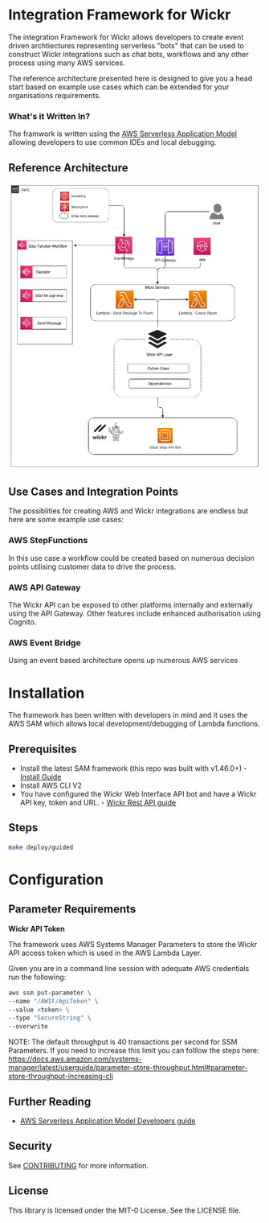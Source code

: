 # Integration Framework for Wickr

The integration Framework for Wickr allows developers to create event driven archtiectures representing serverless "bots" that can be used to construct Wickr integrations such as chat bots, workflows and any other process using many AWS services.

The reference architecture presented here is designed to give you a head start based on example use cases which can be extended for your organisations requirements.

### What's it Written In?
The framwork is written using the [AWS Serverless Application Model](https://aws.amazon.com/serverless/sam/) allowing developers to use common IDEs and local debugging.

## Reference Architecture 

![image-20220224113510352](assets/reference-architecture.png)

[^NOTE]: The above diagram depicts two Lambda functions, in reality a library will contain many other functions

## Use Cases and Integration Points

The possiblities for creating AWS and Wickr integrations are endless but here are some example use cases:

### AWS StepFunctions

In this use case a workflow could be created based on numerous decision points utilising customer data to drive the process.

### AWS API Gateway

The Wickr API can be exposed to other platforms internally and externally using the API Gateway.  Other features include enhanced authorisation using Cognito.

### AWS Event Bridge

Using an event based architecture opens up numerous AWS services

# Installation

The framework has been written with developers in mind and it uses the AWS SAM which allows local development/debugging of Lambda functions.

## Prerequisites

- Install the latest SAM framework (this repo was built with v1.46.0+) - [Install Guide](https://docs.aws.amazon.com/serverless-application-model/latest/developerguide/serverless-sam-cli-install.html)
- Install AWS CLI V2
- You have configured the Wickr Web Interface API bot and have a Wickr API key, token and URL. - [Wickr Rest API guide](https://wickrinc.github.io/wickrio-docs/#existing-integrations-web-interface-integration)

## Steps

````bash
make deploy/guided
````

# Configuration 

## Parameter Requirements

**Wickr API Token**

The framework uses AWS Systems Manager Parameters to store the Wickr API access token which is used in the AWS Lambda Layer.

Given you are in a command line session with adequate AWS credentials run the following:

```bash
aws ssm put-parameter \
--name "/AWIF/ApiToken" \
--value <token> \
--type "SecureString" \
--overwrite
```

NOTE:  The default throughput is 40 transactions per second for SSM Parameters.  If you need to increase this limit you can folllow the steps here: https://docs.aws.amazon.com/systems-manager/latest/userguide/parameter-store-throughput.html#parameter-store-throughput-increasing-cli

## Further Reading

- [AWS Serverless Application Model Developers guide](https://docs.aws.amazon.com/serverless-application-model/latest/developerguide/what-is-sam.html)


## Security

See [CONTRIBUTING](CONTRIBUTING.md#security-issue-notifications) for more information.

## License

This library is licensed under the MIT-0 License. See the LICENSE file.







